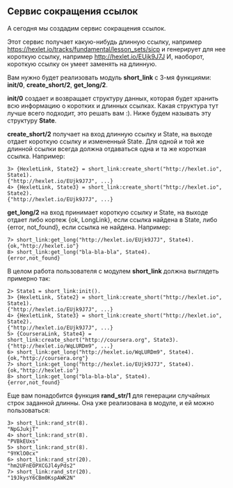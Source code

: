## Сервис сокращения ссылок

А сегодня мы создадим сервис сокращения ссылок.

Этот сервис получает какую-нибудь длинную ссылку, например
https://hexlet.io/tracks/fundamental/lesson_sets/sicp и генерирует для
нее короткую ссылку, например http://hexlet.io/EUjk9J7J И, наоборот,
короткую ссылку он умеет заменять на длинную.

Вам нужно будет реализовать модуль **short_link** с 3-мя функциями:
**init/0**, **create_short/2**, **get_long/2**.

**init/0** создает и возвращает структуру данных, которая будет
хранить всю информацию о коротких и длинных ссылках. Какая структура
тут лучше всего подходит, это решать вам :). Ниже будем называть эту
структуру **State**.

**create_short/2** получает на вход длинную ссылку и State, на выходе
отдает короткую ссылку и измененный State.  Для одной и той же длинной
ссылки всегда должна отдаваться одна и та же короткая
ссылка. Например:

```
3> {HexletLink, State2} = short_link:create_short("http://hexlet.io", State1).
{"http://hexlet.io/EUjk9J7J", ...}
4> {HexletLink, State3} = short_link:create_short("http://hexlet.io", State2).
{"http://hexlet.io/EUjk9J7J", ...}
```

**get_long/2** на вход принимает короткую ссылку и State, на выходе
отдает либо кортеж {ok, LongLink}, если ссылка найдена в State, либо
{error, not_found}, если ссылка не найдена. Например:

```
7> short_link:get_long("http://hexlet.io/EUjk9J7J", State4).
{ok,"http://hexlet.io"}
8> short_link:get_long("bla-bla-bla", State4).
{error,not_found}
```

В целом работа пользователя с модулем **short_link** должна выглядеть
примерно так:

```
2> State1 = short_link:init().
3> {HexletLink, State2} = short_link:create_short("http://hexlet.io", State1).
{"http://hexlet.io/EUjk9J7J", ...}
4> {HexletLink, State3} = short_link:create_short("http://hexlet.io", State2).
{"http://hexlet.io/EUjk9J7J", ...}
5> {CourseraLink, State4} = short_link:create_short("http://coursera.org", State3).
{"http://hexlet.io/WqLURDm9", ...}
6> short_link:get_long("http://hexlet.io/WqLURDm9", State4).
{ok,"http://coursera.org"}
7> short_link:get_long("http://hexlet.io/EUjk9J7J", State4).
{ok,"http://hexlet.io"}
8> short_link:get_long("bla-bla-bla", State4).
{error,not_found}
```

Еще вам понадобится функция **rand_str/1** для генерации случайных
строк заданной длинны.  Она уже реализована в модуле, и ей можно
пользоваться:

```
3> short_link:rand_str(8).
"NpGJukjT"
4> short_link:rand_str(8).
"PVBkEUxs"
5> short_link:rand_str(8).
"9YKlO0cx"
6> short_link:rand_str(20).
"hm2UFnEOPXCGJl4yPds2"
7> short_link:rand_str(20).
"19JkysY6CBm0KspAWK2N"
```

